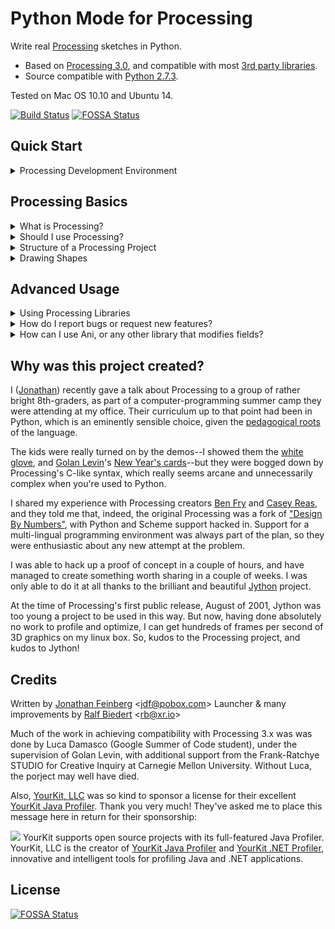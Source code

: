 # Python Mode for Processing #

Write real [Processing](http://processing.org/) sketches in Python.

* Based on [Processing 3.0](http://processing.org/), and compatible with most [3rd party libraries](http://www.processing.org/reference/libraries/).
* Source compatible with [Python 2.7.3](http://python.org).

Tested on Mac OS 10.10 and Ubuntu 14.

[![Build Status](https://travis-ci.org/jdf/processing.py.svg?branch=master)](https://travis-ci.org/jdf/processing.py)
[![FOSSA Status](https://app.fossa.io/api/projects/git%2Bgithub.com%2Fjdf%2Fprocessing.py.svg?type=shield)](https://app.fossa.io/projects/git%2Bgithub.com%2Fjdf%2Fprocessing.py?ref=badge_shield)

## Quick Start ##

<details>

<summary>Processing Development Environment</summary>
<br/>
    
If you're looking to write Processing sketches in Python, your best bet is to use
Python Mode. The project is still in its early days, and documentation is lacking,
but there are many example sketches to get you started. In general, the Processing
reference works just fine for Python mode.

First, [download Processing](http://processing.org/download). Then, install
Python Mode:

<img src="http://py.processing.org/add_mode.png"/>
<img src="http://py.processing.org/install.png"/>

Then try your first sketch:

```python
def setup():
    size(600, 600)
    colorMode(HSB)
    noStroke()

def draw():
    fill(0x11000000)
    rect(0, 0, width, height)
    fill(frameCount % 255, 255, 255)
    ellipse(mouseX, mouseY, 20, 20)
```

If you are just getting started, it is a good idea to go through the [tutorials on our website](http://py.processing.org/tutorials/), and alternatively some [examples](mode/examples).
    
</details>

## Processing Basics ##

<details>

<summary>What is Processing?</summary>
<br/>
    
Processing is a graphics library utilized by artists, educators, students, and hobbyists to create sketches without the hassle of traditional graphics libraries. Processing provides a simplified API that allows for visual tasks that would take dozens of lines in other software to be completed in just a couple of lines. Processing is also a community with extensive support in developing, maintaining, as well as creating educational resources for this software. Please see https://processing.org/ for more information.
    
</details><details>

<summary>Should I use Processing?</summary>
<br/>
    
Processing is the perfect enviornment for programmers of all experience levels. It is a great starting point for programmers with no graphics programming experience. The [documentation](https://processing.org/environment/#overview) is a great place to start and learn the basics. Processing is also a vehicle for learning how to code, since you can see the changes you make in your code visually. [Here](http://learningprocessing.com/videos/) is a great video tutorial for getting started. For users with graphics programming experience, Processing is very effective for fun projects and quick prototypes. For extremely complex, performance heavy, and commerical applications - Processing may not be the best choice.
    
</details><details>

<summary>Structure of a Processing Project</summary>
<br/>
    
 ```python
def setup():
    # This code is only run once
    size(800, 800)

def draw():
    # This code is run on a loop
    background(255, 0, 0)
```
    
A graphics library has three essential components: before the main loop; the code the consists of the main loop; and code that is executed after the main loop. In processing we write all of the code that will be executed before the main loop in a function that we define as `setup`. This function is only called once at the start of program execution. Typically we will define the size of the graphics window we want to generate using the called `size(w, h)`, where w is the width we desire (in pixels) and h is the height we desire (in pixels). If we want the window to take up the entire screen we can call `fullScreen()`.
    
We write the code that we want to continously execute in the function defined as `draw`. This code is run on a loop and is only terminated if we tell it to (or the program exits in an error). Typically we will define a background using a call to the `bacground()` function. This function accepts a wide variety of values from [RGB](https://en.wikipedia.org/wiki/RGB_color_model), [RGBA](https://en.wikipedia.org/wiki/RGBA_color_model), [HSB](https://en.wikipedia.org/wiki/HSL_and_HSV), and [HEX](https://en.wikipedia.org/wiki/Web_colors#Hex_triplet). By placing `background` in draw the screen is 'refreshed' each execution, which mean what we drew to the screen last cycle is erased. We can also move `background` to setup if we wish to not have this behavior.
    
</details><details>

<summary>Drawing Shapes</summary>
<br/>
    
 ```python
def setup():
    # This code is only run once
    size(800, 800)

def draw():
    # This code is run on a loop
    background(255, 0, 0)
    fill(0, 0, 0)
    rectMode(CENTER)
    rect(width / 2, height / 2, 10, 20)
```

 One of the most basic things we can do in Processing is draw shapes. There are a [wide variety of shapes](https://processing.org/reference/#shape) that we can draw, but for this example we will be drawing a rectangle. Processing uses a [Caretsian Coordinate System](https://en.wikipedia.org/wiki/Cartesian_coordinate_system) where the origin (0,0) is in the top left corner, and the maximal (x,y) is in the bottom right corner. The function `rect(x,y,w,h)` allows us to draw a rectangle. The first and second parameters, x and y, defines the coordinates where we want to draw the rectangle. Processing also provides a variety of defined constants; `width` and `height` are the width and height of the current window. By setting `rectMode(CENTER)` and passing `width / 2` and `height / 2` as the arguments for x and y we draw a rectangle in the center of the window.
    
The function `fill(r,g,b)` allows us to change the color of the rectangle we are drawing. Think of `fill` as changing the color of the paint brush you are using. Once you call `fill` every call after will use that color until `fill` is called again. This is why we call fill before drawing our rectangle. We pass the value `(0,0,0)` to 'fill` to set the color to black.
    
</details>

## Advanced Usage ##

<details>
    
<summary>Using Processing Libraries</summary>
<br/>

Python Mode is implemented in Java, and is designed to be compatible with the existing ecosystem of [Processing libraries](http://processing.org/reference/libraries/).

Many libraries need a reference to "the current PApplet", and that's what
`this` is for. Of course, there's no such thing as `this` in Python; it's just something that processing.py provides for you for compatibility with such libraries.

If you find that some Processing library doesn't work as expected with processing.py, please let us know in the [bug tracker](http://github.com/jdf/processing.py/issues).
    
</details><details>

<summary>How do I report bugs or request new features?</summary>
<br/>

Please report any issue in the [bug tracker](http://github.com/jdf/processing.py/issues).

### How can I create a launcher for my sketch? ###

Add these lines near the top of your script:

```python
import launcher
launcher.create()
```

</details><details>
    
<summary>How can I use Ani, or any other library that modifies fields?</summary>
<br/>

Some libraries such as [Ani](http://www.looksgood.de/libraries/Ani/) require you to specify a variable name for animation. Unfortunately they cannot access Python variables directly (and Java's built in classes are immutable).

To solve this problem we instead create a mutable `PrimitiveFloat` object. This object has a field `.value`, which you can use for these purposes.

```python
import jycessing.primitives.PrimitiveFloat as Float
x = Float(100.0)
Ani.to(x, 200, "value", 50);  # "value" is the name of the Float's internal field
```

In case you need other primitive values, please [let us know](http://github.com/jdf/processing.py/issues)!

</details>

## Why was this project created? ##

I ([Jonathan](http://MrFeinberg.com/)) recently gave a talk about Processing to a group of rather bright 8th-graders,
as part of a computer-programming summer camp they were attending at my office.
Their curriculum up to that point had been in Python, which is an eminently
sensible choice, given the
[pedagogical roots](http://en.wikipedia.org/wiki/ABC_%28programming_language%29)
of the language.

The kids were really turned on by the demos--I showed them the
[white glove](http://whiteglovetracking.com/), and
[Golan Levin](http://flong.com/)'s
[New Year's cards](http://www.flong.com/storage/experience/newyear/newyear10/)--but
they were bogged down by Processing's C-like syntax, which really seems arcane
and unnecessarily complex when you're used to Python.

I shared my experience with Processing creators
[Ben Fry](http://benfry.com/) and [Casey Reas](http://reas.com/), and they
told me that, indeed, the original Processing was a fork of
["Design By Numbers"](http://dbn.media.mit.edu/), with Python and Scheme
support hacked in. Support for a multi-lingual programming
environment was always part of the plan, so they were enthusiastic
about any new attempt at the problem.

I was able to hack up a proof of concept in a couple of hours, and have
managed to create something worth sharing in a couple of weeks. I was only
able to do it at all thanks to the brilliant and beautiful
[Jython](http://www.jython.org/) project.

At the time of Processing's first public release, August of 2001,
Jython was too young a project to be used in this way. But now, having done
absolutely no work to profile and optimize, I can get hundreds of frames
per second of 3D graphics on my linux box. So, kudos to the Processing
project, and kudos to Jython!

## Credits ##

Written by [Jonathan Feinberg](http://mrfeinberg.com) &lt;[jdf@pobox.com](mailto:jdf@pobox.com)&gt;
Launcher & many improvements by [Ralf Biedert](http://xr.io) &lt;[rb@xr.io](mailto:rb@xr.io)&gt;

Much of the work in achieving compatibility with Processing 3.x was
was done by Luca Damasco
(Google Summer of Code student), under the supervision of Golan Levin,
with additional support from the Frank-Ratchye STUDIO for Creative Inquiry at Carnegie
Mellon University. Without Luca, the porject may well have died.

Also, [YourKit, LLC](http://www.yourkit.com) was so kind to sponsor a license for their excellent [YourKit Java Profiler](http://www.yourkit.com/java/profiler/index.jsp). Thank you very much! They've asked me to place this message here in return for their sponsorship:

<img src="https://www.yourkit.com/images/yklogo.png"/>
YourKit supports open source projects with its full-featured Java Profiler.
YourKit, LLC is the creator of <a href="https://www.yourkit.com/java/profiler/">YourKit Java Profiler</a>
and <a href="https://www.yourkit.com/.net/profiler/">YourKit .NET Profiler</a>,
innovative and intelligent tools for profiling Java and .NET applications.

## License ##

[![FOSSA Status](https://app.fossa.io/api/projects/git%2Bgithub.com%2Fjdf%2Fprocessing.py.svg?type=large)](https://app.fossa.io/projects/git%2Bgithub.com%2Fjdf%2Fprocessing.py?ref=badge_large)

